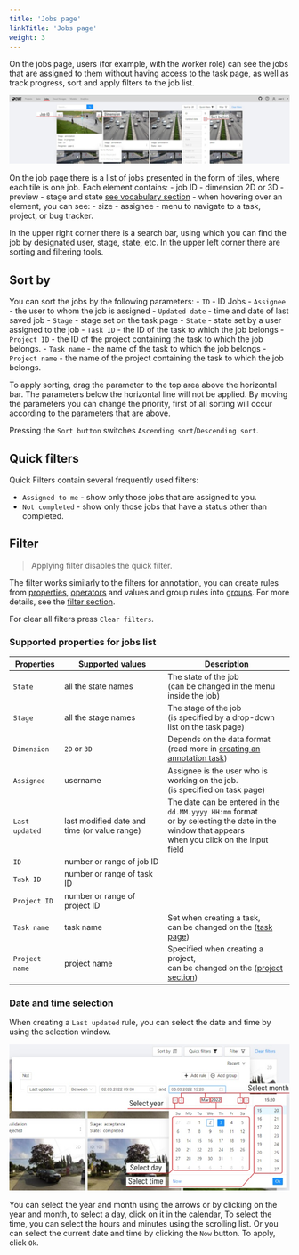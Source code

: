 ```yaml
---
title: 'Jobs page'
linkTitle: 'Jobs page'
weight: 3
---
```


On the jobs page, users (for example, with the worker role) can see the jobs that are assigned to them without having access to the task page, as well as track progress, sort and apply filters to the job list.

![](/images/image243_detrac.jpg)

On the job page there is a list of jobs presented in the form of tiles, where each tile is one job.
Each element contains:
    - job ID
    - dimension 2D or 3D
    - preview
    - stage and state [see vocabulary section](/docs/manual/basics/vocabulary)
    - when hovering over an element, you can see:
        - size
        - assignee
    - menu to navigate to a task, project, or bug tracker.

In the upper right corner there is a search bar, using which you can find the job by designated user, stage, state, etc.
In the upper left corner there are sorting and filtering tools.

## Sort by

You can sort the jobs by the following parameters:
    - `ID` - ID Jobs
    - `Assignee` - the user to whom the job is assigned
    - `Updated date` - time and date of last saved job
    - `Stage` - stage set on the task page
    - `State` - state set by a user assigned to the job
    - `Task ID` - the ID of the task to which the job belongs
    - `Project ID` - the ID of the project containing the task to which the job belongs.
    - `Task name` - the name of the task to which the job belongs
    - `Project name` - the name of the project containing the task to which the job belongs.

To apply sorting, drag the parameter to the top area above the horizontal bar.
The parameters below the horizontal line will not be applied.
By moving the parameters you can change the priority,
first of all sorting will occur according to the parameters that are above.

Pressing the `Sort button` switches `Ascending sort`/`Descending sort`.

## Quick filters

Quick Filters contain several frequently used filters:
- `Assigned to me` - show only those jobs that are assigned to you.
- `Not completed` - show only those jobs that have a status other than completed.

## Filter

> Applying filter disables the quick filter.

The filter works similarly to the filters for annotation,
you can create rules from [properties](#supported-properties-for-jobs-list),
[operators](/docs/manual/advanced/filter/#supported-operators-for-properties)
and values and group rules into [groups](/docs/manual/advanced/filter/#groups).
For more details, see the [filter section](/docs/manual/advanced/filter#create-a-filter).

For clear all filters press `Clear filters`.

### Supported properties for jobs list

| Properties     | Supported values                                       | Description                                 |
| -------------- | ------------------------------------------------------ | ------------------------------------------- |
| `State`        | all the state names                                    | The state of the job <br>(can be changed in the menu inside the job) |
| `Stage`        | all the stage names                                    | The stage of the job <br>(is specified by a drop-down list on the task page) |
| `Dimension`    | `2D` or `3D`                                           | Depends on the data format <br>(read more in [creating an annotation task](/docs/manual/basics/creating_an_annotation_task))|
| `Assignee`     | username                                               | Assignee is the user who is working on the job. <br>(is specified on task page) |
| `Last updated` | last modified date and time (or value range)           | The date can be entered in the `dd.MM.yyyy HH:mm` format <br>or by selecting the date in the window that appears <br>when you click on the input field |
| `ID`           | number or range of job ID                              |                                             |
| `Task ID`      | number or range of task ID                             |                                             |
| `Project ID`   | number or range of project ID                          |                                             |
| `Task name`    | task name                                              | Set when creating a task, <br>can be changed on the ([task page](/docs/manual/basics/task-details/)) |
| `Project name` | project name                                           | Specified when creating a project, <br>can be changed on the ([project section](/docs/manual/advanced/projects/)) |

### Date and time selection

When creating a `Last updated` rule, you can select the date and time by using the selection window.

![](/images/image244_detrac.jpg)

You can select the year and month using the arrows or by clicking on the year and month,
to select a day, click on it in the calendar,
To select the time, you can select the hours and minutes using the scrolling list.
Or you can select the current date and time by clicking the `Now` button.
To apply, click `Ok`.
